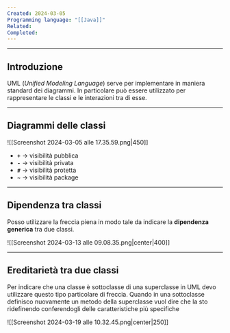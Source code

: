 ```yaml
---
Created: 2024-03-05
Programming language: "[[Java]]"
Related: 
Completed:
---
```

---
## Introduzione
UML (*Unified Modeling Language*) serve per implementare in maniera standard dei diagrammi. In particolare può essere utilizzato per rappresentare le classi e le interazioni tra di esse.

---
## Diagrammi delle classi
![[Screenshot 2024-03-05 alle 17.35.59.png|450]]

- **`+`** → visibilità pubblica
- **`-`** → visibilità privata
- **`#`** → visibilità protetta
- **`~`** → visibilità package

---
## Dipendenza tra classi
Posso utilizzare la freccia piena in modo tale da indicare la **dipendenza generica** tra due classi.

![[Screenshot 2024-03-13 alle 09.08.35.png|center|400]]

---
## Ereditarietà tra due classi
Per indicare che una classe è sottoclasse di una superclasse in UML devo utilizzare questo tipo particolare di freccia. Quando in una sottoclasse definisco nuovamente un metodo della superclasse vuol dire che la sto ridefinendo conferendogli delle caratteristiche più specifiche

![[Screenshot 2024-03-19 alle 10.32.45.png|center|250]]
